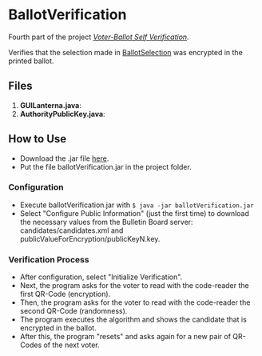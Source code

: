 # BallotVerification
Fourth part of the project [*Voter-Ballot Self Verification*](https://github.com/CamiloG/VoterBallotSelfVerificationSystem).

Verifies that the selection made in [BallotSelection](https://github.com/CamiloG/BallotSelection) was encrypted in the printed ballot.

## Files
1. **GUILanterna.java**:
2. **AuthorityPublicKey.java**:

## How to Use
* Download the .jar file [here](https://github.com/CamiloG/VoterBallotSelfVerificationSystem/blob/master/Precinct_Apps/BallotVerification.jar?raw=true).
* Put the file ballotVerification.jar in the project folder.

### Configuration
* Execute ballotVerification.jar with `$ java -jar ballotVerification.jar`
* Select "Configure Public Information" (just the first time) to download the necessary values from the Bulletin Board server: candidates/candidates.xml and publicValueForEncryption/publicKeyN.key.

### Verification Process
* After configuration, select "Initialize Verification".
* Next, the program asks for the voter to read with the code-reader the first QR-Code (encryption).
* Then, the program asks for the voter to read with the code-reader the second QR-Code (randomness).
* The program executes the algorithm and shows the candidate that is encrypted in the ballot.
* After this, the program "resets" and asks again for a new pair of QR-Codes of the next voter.